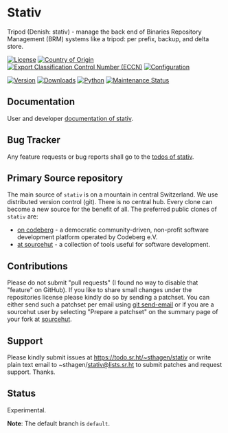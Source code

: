 # Stativ

Tripod (Denish: stativ) - manage the back end of Binaries Repository Management (BRM) systems like a tripod: per prefix, backup, and delta store.

[![License](https://git.sr.ht/~sthagen/stativ/blob/default/docs/badges/license-spdx-mit.svg)](https://git.sr.ht/~sthagen/stativ/tree/default/item/LICENSE)
[![Country of Origin](https://git.sr.ht/~sthagen/stativ/blob/default/docs/badges/country-of-origin-name-switzerland-neutral.svg)](https://git.sr.ht/~sthagen/stativ/tree/default/item/COUNTRY-OF-ORIGIN)
[![Export Classification Control Number (ECCN)](https://git.sr.ht/~sthagen/stativ/blob/default/docs/badges/export-control-classification-number_eccn-ear99-neutral.svg)](https://git.sr.ht/~sthagen/stativ/tree/default/item/EXPORT-CONTROL-CLASSIFICATION-NUMBER)
[![Configuration](https://git.sr.ht/~sthagen/stativ/blob/default/docs/badges/configuration-sbom.svg)](https://git.sr.ht/~sthagen/stativ/tree/default/item/docs/third-party/README.md)

[![Version](https://git.sr.ht/~sthagen/stativ/blob/default/docs/badges/latest-release.svg)](https://pypi.python.org/pypi/stativ/)
[![Downloads](https://git.sr.ht/~sthagen/stativ/blob/default/docs/badges/downloads-per-month.svg)](https://pepy.tech/project/stativ)
[![Python](https://git.sr.ht/~sthagen/stativ/blob/default/docs/badges/python-versions.svg)](https://pypi.python.org/pypi/stativ/)
[![Maintenance Status](https://git.sr.ht/~sthagen/stativ/blob/default/docs/badges/commits-per-year.svg)](https://git.sr.ht/~sthagen/stativ/log)

## Documentation

User and developer [documentation of stativ](https://codes.dilettant.life/docs/stativ).

## Bug Tracker

Any feature requests or bug reports shall go to the [todos of stativ](https://todo.sr.ht/~sthagen/stativ).

## Primary Source repository

The main source of `stativ` is on a mountain in central Switzerland.
We use distributed version control (git).
There is no central hub.
Every clone can become a new source for the benefit of all.
The preferred public clones of `stativ` are:

* [on codeberg](https://codeberg.org/sthagen/stativ) - a democratic community-driven, non-profit software development platform operated by Codeberg e.V.
* [at sourcehut](https://git.sr.ht/~sthagen/stativ) - a collection of tools useful for software development.

## Contributions

Please do not submit "pull requests" (I found no way to disable that "feature" on GitHub).
If you like to share small changes under the repositories license please kindly do so by sending a patchset.
You can either send such a patchset per email using [git send-email](https://git-send-email.io) or 
if you are a sourcehut user by selecting "Prepare a patchset" on the summary page of your fork at [sourcehut](https://git.sr.ht/).

## Support

Please kindly submit issues at https://todo.sr.ht/~sthagen/stativ or write plain text email to ~sthagen/stativ@lists.sr.ht to submit patches and request support. Thanks.

## Status

Experimental.

**Note**: The default branch is `default`.
